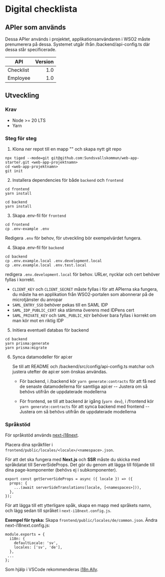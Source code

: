 # Digital checklista

## APIer som används

Dessa APIer används i projektet, applikationsanvändaren i WSO2 måste prenumerera på dessa. Systemet utgår ifrån /backend/api-config.ts där dessa står specificerade.

| API       | Version |
|-----------|--------:|
| Checklist |     1.0 |
| Employee  |     1.0 |

## Utveckling

### Krav

- Node >= 20 LTS
- Yarn

### Steg för steg

1. Klona ner repot till en mapp "<web-app-projektnamn>" och skapa nytt git repo

```
npx tiged --mode=git git@github.com:Sundsvallskommun/web-app-starter.git <web-app-projektnamn>
cd <web-app-projektnamn>
git init
```

2. Installera dependencies för både `backend` och `frontend`

```
cd frontend
yarn install

cd backend
yarn install
```

3. Skapa .env-fil för `frontend`

```
cd frontend
cp .env-example .env
```

Redigera `.env` för behov, för utveckling bör exempelvärdet fungera.

4. Skapa .env-fil för `backend`

```
cd backend
cp .env.example.local .env.development.local
cp .env.example.local .env.test.local
```

redigera `.env.development.local` för behov. URLer, nycklar och cert behöver fyllas i korrekt.

- `CLIENT_KEY` och `CLIENT_SECRET` måste fyllas i för att APIerna ska fungera, du måste ha en applikation från WSO2-portalen som abonnerar på de microtjänster du anropar
- `SAML_ENTRY_SSO` behöver pekas till en SAML IDP
- `SAML_IDP_PUBLIC_CERT` ska stämma överens med IDPens cert
- `SAML_PRIVATE_KEY` och `SAML_PUBLIC_KEY` behöver bara fyllas i korrekt om man kör mot en riktig IDP

5. Initiera eventuell databas för backend

```
cd backend
yarn prisma:generate
yarn prisma:migrate
```

6. Synca datamodeller för api:er

   Se till att README och /backend/src/config/api-config.ts matchar och justera utefter de api:er som önskas användas.

   - För backend, i /backend kör `yarn generate:contracts` för att få ned de senaste datamodellerna för samtliga api:er
     -- Justera om så behövs utifrån de uppdaterade modellerna

   - För frontend, se till att backend är igång (`yarn dev`), i /frontend kör `yarn generate:contracts` för att synca backend med frontend
     -- Justera om så behövs utifrån de uppdaterade modellerna

### Språkstöd

För språkstöd används [next-i18next](https://github.com/i18next/next-i18next).

Placera dina språkfiler i `frontend/public/locales/<locale>/<namespace>.json`.

För att det ska fungera med **Next.js** och **SSR** måste du skicka med språkdatat till ServerSideProps.
Det gör du genom att lägga till följande till dina page-komponenter (behövs ej i subkomponenter).

```
export const getServerSideProps = async ({ locale }) => ({
  props: {
    ...(await serverSideTranslations(locale, [<namespaces>])),
  },
});
```

För att lägga till ett ytterligare spåk, skapa en mapp med språkets namn, och lägg sedan till språket i `next-i18next.config.js`.

**Exempel för tyska:**
Skapa `frontend/public/locales/de/common.json`.
Ändra next-i18next.config.js:

```
module.exports = {
  i18n: {
    defaultLocale: 'sv',
    locales: ['sv', 'de'],
  },
 ...
};
```

Som hjälp i VSCode rekommenderas [i18n Ally](https://marketplace.visualstudio.com/items?itemName=Lokalise.i18n-ally).
